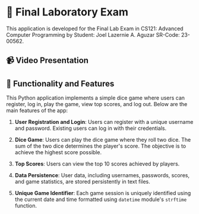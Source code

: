 # 🎲 Final Laboratory Exam

This application is developed for the Final Lab Exam in CS121: Advanced Computer Programming by Student: Joel Lazernie A. Aguzar SR-Code: 23-00562.

## 📹 Video Presentation

## 🚀 Functionality and Features

This Python application implements a simple dice game where users can register, log in, play the game, view top scores, and log out. Below are the main features of the app:

1. **User Registration and Login**: Users can register with a unique username and password. Existing users can log in with their credentials.

2. **Dice Game**: Users can play the dice game where they roll two dice. The sum of the two dice determines the player's score. The objective is to achieve the highest score possible.

3. **Top Scores**: Users can view the top 10 scores achieved by players.

4. **Data Persistence**: User data, including usernames, passwords, scores, and game statistics, are stored persistently in text files.

5. **Unique Game Identifier**: Each game session is uniquely identified using the current date and time formatted using `datetime` module's `strftime` function.

